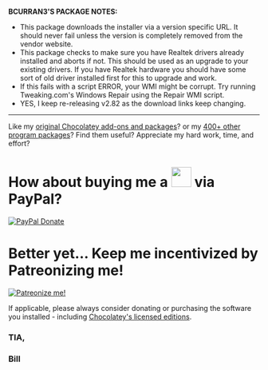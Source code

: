**BCURRAN3'S PACKAGE NOTES:**

* This package downloads the installer via a version specific URL. It should never fail unless the version is completely removed from the vendor website.
* This package checks to make sure you have Realtek drivers already installed and aborts if not. This should be used as an upgrade to your existing drivers. If you have Realtek hardware you should have some sort of old driver installed first for this to upgrade and work.
* If this fails with a script ERROR, your WMI might be corrupt. Try running Tweaking.com's Windows Repair using the Repair WMI script.
* YES, I keep re-releasing v2.82 as the download links keep changing.

***

Like my [original Chocolatey add-ons and packages](https://community.chocolatey.org/packages?q=tag%3Abcurran3)? or my [400+ other program packages](https://chocolatey.org/profiles/bcurran3)? Find them useful? Appreciate my hard work, time, and effort?


<h1>How about buying me a <img src="https://cdn.rawgit.com/bcurran3/ChocolateyPackages/master/mylogos/beer.png" alt="" width="40" height="40"> via PayPal?</h1>

[![PayPal Donate](https://www.paypalobjects.com/webstatic/mktg/logo/AM_SbyPP_mc_vs_dc_ae.jpg)](https://www.paypal.me/bcurran3donations)

<h1>Better yet... Keep me incentivized by Patreonizing me!</h1>

[![Patreonize me!](https://c5.patreon.com/external/logo/downloads_wordmark_white_on_coral.png)](https://www.patreon.com/bcurran3)


If applicable, please always consider donating or purchasing the software you installed - including [Chocolatey's licensed editions](https://chocolatey.org/pricing).

<h3>TIA,</h3>

<h3>Bill</h3>